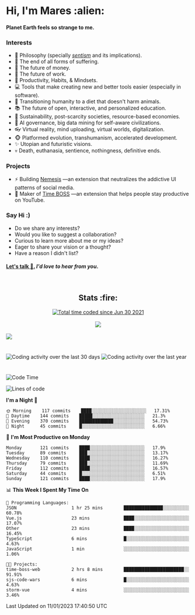 <h1>Hi, I'm Mares :alien:</h1>

#### Planet Earth feels so strange to me.

### **Interests**

- 🌊 Philosophy (specially [_sentism_][sentismmedium] and its implications).
- 🎯 The end of all forms of suffering.
- 💸 The future of money.
- 💼 The future of work.
- 🧠 Productivity, Habits, & Mindsets.
- 💻 Tools that make creating new and better tools easier (especially in software).
- 🥗 Transitioning humanity to a diet that doesn't harm animals.
- 📚 The future of open, interactive, and personalized education.
- 🌱 Sustainability, post-scarcity societies, resource-based economies.
- 🤖 AI governance, big data mining for self-aware civilizations.
- 👓 Virtual reality, mind uploading, virtual worlds, digitalization.
- 🐵 Platformed evolution, transhumanism, accelerated development.
- ✨ Utopian and futuristic visions.
- 💀 Death, euthanasia, sentience, nothingness, definitive ends.


### **Projects**

- ⚡ Building [Nemesis](https://chrome.google.com/webstore/detail/nemesis-%E2%80%93-humane-design-f/blfbbifgjgikekfochleknjcopefifgo?hl=en) —an extension that neutralizes the addictive UI patterns of social media.
- 💎 Maker of [Time BOSS](https://chrome.google.com/webstore/detail/time-boss/jgdbocfilggfapdpgpnidfaoiddjbiab?hl=en-US) —an extension that helps people stay productive on YouTube.


### **Say Hi :)**

- Do we share any interests?
- Would you like to suggest a collaboration?
- Curious to learn more about me or my ideas?
- Eager to share your vision or a thought?
- Have a reason I didn't list?

#### [Let's talk :wave:.](mailto:mareszhar@gmail.com) _I'd love to hear from you_.

[sentismmedium]: https://medium.com/@mareszhar/born-a-prisoner-a-reflection-about-life-its-struggles-and-a-plan-to-escape-d8566ce9b026

<br>

<h2 align="center">Stats :fire:</h2>

<div align="center">
  <a href="https://wakatime.com/@cfdc0e0d-4860-4b62-9ff0-cb659185525e">
    <img src="https://wakatime.com/badge/user/cfdc0e0d-4860-4b62-9ff0-cb659185525e.svg" alt="Total time coded since Jun 30 2021" />
  </a>
</div>

<br>

<!-- 
Add or remove this: 
&dates=B1AAB3FF 
...or this...
&date_format=M%20j%5B%2C%20Y%5D
from the *streak stats URL below* if they get bugged and aren't updating: 
-->

<div align="center">
  <img src="https://github-readme-streak-stats.herokuapp.com?user=mareszhar&theme=black-ice&hide_border=true&stroke=FFFFFF15&ring=DF8FFE&fire=DF8FFE&currStreakLabel=DF8FFE&background=1A232A&currStreakNum=86FFAB&dates=B1AAB3FF&date_format=M%20j%5B%2C%20Y%5D">
</div>

<br>

<img src="https://activity-graph.herokuapp.com/graph?username=mareszhar&theme=nord&bg_color=00000000&color=979797&line=DF8FFE&point=00000000&area=true&hide_border=true">

<br>

<h1></h1>

<img src="https://wakatime.com/share/@mares/5df0ff02-9c79-41b4-b540-51dc9c65a57b.svg" alt="Coding activity over the last 30 days" />
<img src="https://wakatime.com/share/@mares/ea89ba71-f374-40af-930c-e0655909fe37.svg" alt="Coding activity over the last year" />

<h1></h1>

<!--START_SECTION:waka-->
![Code Time](http://img.shields.io/badge/Code%20Time-633%20hrs%2035%20mins-blue)

![Lines of code](https://img.shields.io/badge/From%20Hello%20World%20I%27ve%20Written-169%20Thousand%20lines%20of%20code-blue)

**I'm a Night 🦉** 

```text
🌞 Morning    117 commits    ████░░░░░░░░░░░░░░░░░░░░░   17.31% 
🌆 Daytime    144 commits    █████░░░░░░░░░░░░░░░░░░░░   21.3% 
🌃 Evening    370 commits    █████████████░░░░░░░░░░░░   54.73% 
🌙 Night      45 commits     █░░░░░░░░░░░░░░░░░░░░░░░░   6.66%

```
📅 **I'm Most Productive on Monday** 

```text
Monday       121 commits    ████░░░░░░░░░░░░░░░░░░░░░   17.9% 
Tuesday      89 commits     ███░░░░░░░░░░░░░░░░░░░░░░   13.17% 
Wednesday    110 commits    ████░░░░░░░░░░░░░░░░░░░░░   16.27% 
Thursday     79 commits     ███░░░░░░░░░░░░░░░░░░░░░░   11.69% 
Friday       112 commits    ████░░░░░░░░░░░░░░░░░░░░░   16.57% 
Saturday     44 commits     █░░░░░░░░░░░░░░░░░░░░░░░░   6.51% 
Sunday       121 commits    ████░░░░░░░░░░░░░░░░░░░░░   17.9%

```


📊 **This Week I Spent My Time On** 

```text
💬 Programming Languages: 
JSON                     1 hr 25 mins        ███████████████░░░░░░░░░░   60.78% 
Vue.js                   23 mins             ████░░░░░░░░░░░░░░░░░░░░░   17.07% 
Other                    23 mins             ████░░░░░░░░░░░░░░░░░░░░░   16.45% 
TypeScript               6 mins              █░░░░░░░░░░░░░░░░░░░░░░░░   4.63% 
JavaScript               1 min               ░░░░░░░░░░░░░░░░░░░░░░░░░   1.06%

🐱‍💻 Projects: 
time-boss-web            2 hrs 8 mins        ███████████████████████░░   91.91% 
sjs-code-wars            6 mins              █░░░░░░░░░░░░░░░░░░░░░░░░   4.63% 
storm-vue                4 mins              ░░░░░░░░░░░░░░░░░░░░░░░░░   3.46%

```


 Last Updated on 11/01/2023 17:40:50 UTC
<!--END_SECTION:waka-->
